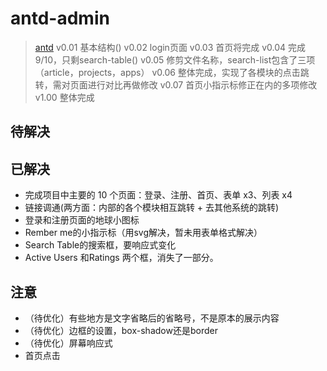 # antd-admin

> [antd](https://www.figma.com/file/jErSsXK0LKbqsQ2HIa5JMn/aitschool---Ant-Design-Admin?type=design&node-id=71489-79105&mode=design&t=dLfVoZvYit4tABPY-0)
> v0.01 基本结构()
> v0.02 login页面
> v0.03 首页将完成
> v0.04 完成9/10，只剩search-table()
> v0.05 修剪文件名称，search-list包含了三项（article，projects，apps）
> v0.06 整体完成，实现了各模块的点击跳转，需对页面进行对比再做修改
> v0.07 首页小指示标修正在内的多项修改
> v1.00 整体完成

## 待解决



## 已解决

+ 完成项目中主要的 10 个页面：登录、注册、首页、表单 x3、列表 x4
+ 链接调通(两方面：内部的各个模块相互跳转 + 去其他系统的跳转)
+ 登录和注册页面的地球小图标
+ Rember me的小指示标（用svg解决，暂未用表单格式解决）
+ Search Table的搜索框，要响应式变化
+ Active Users 和Ratings 两个框，消失了一部分。

## 注意

+ （待优化）有些地方是文字省略后的省略号，不是原本的展示内容
+ （待优化）边框的设置，box-shadow还是border
+ （待优化）屏幕响应式
+ 首页点击

